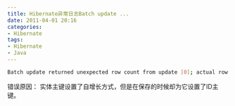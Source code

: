 ```yaml
---
title: Hibernate异常日志Batch update ...
date: 2011-04-01 20:16
categories: 
- Hibernate
tags: 
- Hibernate
- Java
---
```

```bash
Batch update returned unexpected row count from update [0]; actual row count: 0; expected: 1
```

错误原因： 
    实体主键设置了自增长方式，但是在保存的时候却为它设置了ID主键。 
